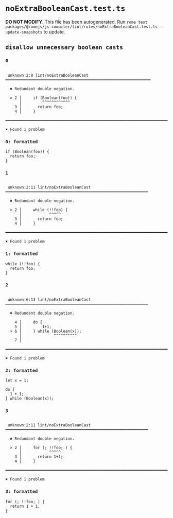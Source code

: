 # `noExtraBooleanCast.test.ts`

**DO NOT MODIFY**. This file has been autogenerated. Run `rome test packages/@romejs/js-compiler/lint/rules/noExtraBooleanCast.test.ts --update-snapshots` to update.

## `disallow unnecessary boolean casts`

### `0`

```

 unknown:2:8 lint/noExtraBooleanCast ━━━━━━━━━━━━━━━━━━━━━━━━━━━━━━━━━━━━━━━━━━━━━━━━━━━━━━━━━━━━━━━

  ✖ Redundant double negation.

  > 2 │     if (Boolean(foo)) {
      │         ^^^^^^^^^^^^ 
    3 │       return foo;
    4 │     }

━━━━━━━━━━━━━━━━━━━━━━━━━━━━━━━━━━━━━━━━━━━━━━━━━━━━━━━━━━━━━━━━━━━━━━━━━━━━━━━━━━━━━━━━━━━━━━━━━━━━

✖ Found 1 problem

```

### `0: formatted`

```
if (Boolean(foo)) {
  return foo;
}

```

### `1`

```

 unknown:2:11 lint/noExtraBooleanCast ━━━━━━━━━━━━━━━━━━━━━━━━━━━━━━━━━━━━━━━━━━━━━━━━━━━━━━━━━━━━━━

  ✖ Redundant double negation.

  > 2 │     while (!!foo) {
      │            ^^^^^ 
    3 │       return foo;
    4 │     }

━━━━━━━━━━━━━━━━━━━━━━━━━━━━━━━━━━━━━━━━━━━━━━━━━━━━━━━━━━━━━━━━━━━━━━━━━━━━━━━━━━━━━━━━━━━━━━━━━━━━

✖ Found 1 problem

```

### `1: formatted`

```
while (!!foo) {
  return foo;
}

```

### `2`

```

 unknown:6:13 lint/noExtraBooleanCast ━━━━━━━━━━━━━━━━━━━━━━━━━━━━━━━━━━━━━━━━━━━━━━━━━━━━━━━━━━━━━━

  ✖ Redundant double negation.

    4 │     do {
    5 │         1+1;
  > 6 │     } while (Boolean(x));
      │              ^^^^^^^^^^ 
    7 │     

━━━━━━━━━━━━━━━━━━━━━━━━━━━━━━━━━━━━━━━━━━━━━━━━━━━━━━━━━━━━━━━━━━━━━━━━━━━━━━━━━━━━━━━━━━━━━━━━━━━━

✖ Found 1 problem

```

### `2: formatted`

```
let x = 1;

do {
  1 + 1;
} while (Boolean(x));

```

### `3`

```

 unknown:2:11 lint/noExtraBooleanCast ━━━━━━━━━━━━━━━━━━━━━━━━━━━━━━━━━━━━━━━━━━━━━━━━━━━━━━━━━━━━━━

  ✖ Redundant double negation.

  > 2 │     for (; !!foo; ) {
      │            ^^^^^ 
    3 │       return 1+1;
    4 │     }

━━━━━━━━━━━━━━━━━━━━━━━━━━━━━━━━━━━━━━━━━━━━━━━━━━━━━━━━━━━━━━━━━━━━━━━━━━━━━━━━━━━━━━━━━━━━━━━━━━━━

✖ Found 1 problem

```

### `3: formatted`

```
for (; !!foo; ) {
  return 1 + 1;
}

```
